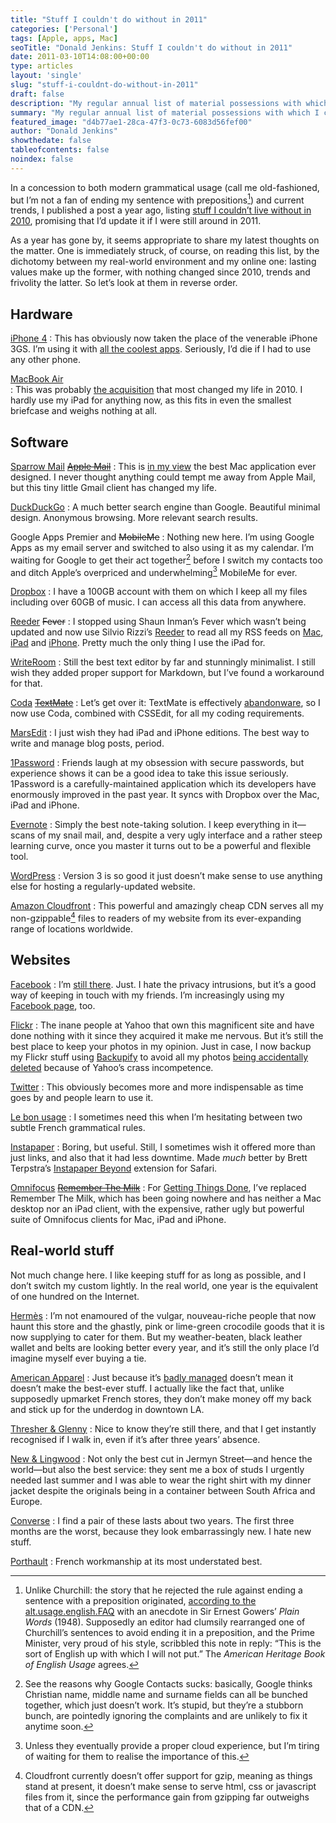 ```yaml
---
title: "Stuff I couldn't do without in 2011"
categories: ['Personal']
tags: [Apple, apps, Mac]
seoTitle: "Donald Jenkins: Stuff I couldn't do without in 2011"
date: 2011-03-10T14:08:00+00:00
type: articles
layout: 'single'
slug: "stuff-i-couldnt-do-without-in-2011"  
draft: false
description: "My regular annual list of material possessions with which I cannot dispense."
summary: "My regular annual list of material possessions with which I cannot dispense."
featured_image: "d4b77ae1-28ca-47f3-0c73-6083d56fef00"
author: "Donald Jenkins"
showthedate: false
tableofcontents: false
noindex: false
---
```


In a concession to both modern grammatical usage (call me old-fashioned, but I’m not a fan of ending my sentence with prepositions[^1]) and current trends, I published a post a year ago, listing [stuff I couldn’t live without in 2010](/stuff-i-couldnt-live-without-in-2010/), promising that I’d update it if I were still around in 2011.

As a year has gone by, it seems appropriate to share my latest thoughts on the matter. One is immediately struck, of course, on reading this list, by the dichotomy between my real-world environment and my online one: lasting values make up the former, with nothing changed since 2010, trends and frivolity the latter. So let’s look at them in reverse order.

Hardware
--------

[iPhone 4](https://www.apple.com/iphone/)
: This has obviously now taken the place of the venerable iPhone 3GS. I’m using it with [all the coolest apps](https://cl.ly/580V). Seriously, I’d die if I had to use any other phone.

[MacBook Air](https://www.apple.com/macbookair)  
: This was probably [the acquisition](/the-new-macbook-air-with-its-first-rate-gpu-and-ssd-its-real-life-performance-belies-the-paper-specs/) that most changed my life in 2010. I hardly use my iPad for anything now, as this fits in even the smallest briefcase and weighs nothing at all.

Software
--------

[Sparrow Mail](https://www.sparrowmailapp.com/) ~~[Apple Mail](https://www.apple.com/macosx/what-is-macosx/mail-ical-address-book.html)~~
: This is [in my view](/sparrow-mail-the-most-elegant-powerful-and-minimalist-mac-email-client/) the best Mac application ever designed. I never thought anything could tempt me away from Apple Mail, but this tiny little Gmail client has changed my life.

[DuckDuckGo](https://ff.duckduckgo.com/)
: A much better search engine than Google. Beautiful minimal design. Anonymous browsing. More relevant search results.

Google Apps Premier and ~~MobileMe~~
: Nothing new here. I’m using Google Apps as my email server and switched to also using it as my calendar. I’m waiting for Google to get their act together[^2] before I switch my contacts too and ditch Apple’s overpriced and underwhelming[^3] MobileMe for ever.

[Dropbox](https://www.dropbox.com/)
: I have a 100GB account with them on which I keep all my files including over 60GB of music. I can access all this data from anywhere.

[Reeder](https://reederapp.com/) ~~Fever~~
: I stopped using Shaun Inman’s Fever which wasn’t being updated and now use Silvio Rizzi’s [Reeder](/reeder-for-mac-a-stunning-implementation-of-minimalism-elegant-design-and-practicality-in-one-rss-client/) to read all my RSS feeds on [Mac](https://ff.duckduckgo.com/?q=reeder?or%203ac), [iPad](https://itunes.apple.com/us/app/reeder-for-ipad/id375661689?mt=8) and [iPhone](https://itunes.apple.com/us/app/reeder/id325502379?mt=8). Pretty much the only thing I use the iPad for.

[WriteRoom](https://www.hogbaysoftware.com/products/writeroom)
: Still the best text editor by far and stunningly minimalist. I still wish they added proper support for Markdown, but I’ve found a workaround for that.

[Coda](https://www.panic.com/coda/) ~~[TextMate](https://www.macromates.com/)~~
: Let’s get over it: TextMate is effectively [abandonware](https://en.wikipedia.org/wiki/Abandonware), so I now use Coda, combined with CSSEdit, for all my coding requirements.
  
[MarsEdit](https://www.red-sweater.com/marsedit/)
: I just wish they had iPad and iPhone editions. The best way to write and manage blog posts, period.

[1Password](https://1password.com)
: Friends laugh at my obsession with secure passwords, but experience shows it can be a good idea to take this issue seriously. 1Password is a carefully-maintained application which its developers have enormously improved in the past year. It syncs with Dropbox over the Mac, iPad and iPhone.

[Evernote](https://www.evernote.com/)
: Simply the best note-taking solution. I keep everything in it—scans of my snail mail, and, despite a very ugly interface and a rather steep learning curve, once you master it turns out to be a powerful and flexible tool.

[WordPress](https://wordpress.org/)
: Version 3 is so good it just doesn’t make sense to use anything else for hosting a regularly-updated website.

[Amazon Cloudfront](https://aws.amazon.com/cloudfront/)
: This powerful and amazingly cheap CDN serves all my non-gzippable[^4] files to readers of my website from its ever-expanding range of locations worldwide.

Websites
--------

[Facebook](https://www.facebook.com/donaldjenkins.com)
: I’m [still there](https://www.facebook.com/donaldjenkins.com). Just. I hate the privacy intrusions, but it’s a good way of keeping in touch with my friends. I’m increasingly using my [Facebook page](https://www.facebook.com/donaldjenkins.blog), too.

[Flickr](https://flickr.com/photos/astorg)
: The inane people at Yahoo that own this magnificent site and have done nothing with it since they acquired it make me nervous. But it’s still the best place to keep your photos in my opinion. Just in case, I now backup my Flickr stuff using [Backupify](https://web.archive.org/web/20221031193316/https://www.backupify.com/) to avoid all my photos [being accidentally deleted](https://www.huffingtonpost.com/2011/02/01/flickr-deletes-photos_n_817218.html) because of Yahoo’s crass incompetence.

[Twitter](https://twitter.com/donaldjenkins)
: This obviously becomes more and more indispensable as time goes by and people learn to use it.

[Le bon usage](https://www.grevisse.fr/etudiants-professionnels/le-bon-usage-electronique)
: I sometimes need this when I’m hesitating between two subtle French grammatical rules.

[Instapaper](https://www.instapaper.com/u)
: Boring, but useful. Still, I sometimes wish it offered more than just links, and also that it had less downtime. Made *much* better by Brett Terpstra’s [Instapaper Beyond](https://brettterpstra.com/instapaperbeyond/) extension for Safari.

[Omnifocus](https://www.omnigroup.com/applications/omnifocus/) ~~[Remember The Milk](https://rememberthemilk.com/)~~
: For [Getting Things Done](https://en.wikipedia.org/wiki/Getting_Things_Done), I’ve replaced Remember The Milk, which has been going nowhere and has neither a Mac desktop nor an iPad client, with the expensive, rather ugly but powerful suite of Omnifocus clients for Mac, iPad and iPhone.

Real-world stuff
----------------

Not much change here. I like keeping stuff for as long as possible, and I don’t switch my custom lightly. In the real world, one year is the equivalent of one hundred on the Internet.

[Hermès](https://web.archive.org/web/20221109090525/https://www.hermes.com/us/en/ "Only the pre-1988 leather and silk stuff")
: I’m not enamoured of the vulgar, nouveau-riche people that now haunt this store and the ghastly, pink or lime-green crocodile goods that it is now supplying to cater for them. But my weather-beaten, black leather wallet and belts are looking better every year, and it’s still the only place I’d imagine myself ever buying a tie.

[American Apparel](https://americanapparel.com)
: Just because it’s [badly managed](https://ff.duckduckgo.com/?q=american+apparel+losses) doesn’t mean it doesn’t make the best-ever stuff. I actually like the fact that, unlike supposedly upmarket French stores, they don’t make money off my back and stick up for the underdog in downtown LA.

[Thresher &amp; Glenny](https://www.thresherandglenny.com/)
: Nice to know they’re still there, and that I get instantly recognised if I walk in, even if it’s after three years’ absence.

[New &amp; Lingwood](https://www.newandlingwood.com/ "More like a Home from home")
: Not only the best cut in Jermyn Street—and hence the world—but also the best service: they sent me a box of studs I urgently needed last summer and I was able to wear the right shirt with my dinner jacket despite the originals being in a container between South Africa and Europe.

[Converse](https://web.archive.org/web/20190521204648/https://www.converse.com/ "Since 2002, as far as I'm concerned")
: I find a pair of these lasts about two years. The first three months are the worst, because they look embarrassingly new. I hate new stuff.

[Porthault](https://www.dporthault.fr/ "Porthault linen")
: French workmanship at its most understated best.

[^1]: Unlike Churchill: the story that he rejected the rule against ending a sentence with a preposition originated, [according to the alt.usage.english.FAQ](https://www.faqs.org/faqs/alt-usage-english-faq/) with an anecdote in Sir Ernest Gowers’ _Plain Words_ (1948). Supposedly an editor had clumsily rearranged one of Churchill’s sentences to avoid ending it in a preposition, and the Prime Minister, very proud of his style, scribbled this note in reply: “This is the sort of English up with which I will not put.” The *American Heritage Book of English Usage* agrees.

[^2]: See the reasons why Google Contacts sucks: basically, Google thinks Christian name, middle name and surname fields can all be bunched together, which just doesn’t work. It’s stupid, but they’re a stubborn bunch, are pointedly ignoring the complaints and are unlikely to fix it anytime soon.

[^3]: Unless they eventually provide a proper cloud experience, but I’m tiring of waiting for them to realise the importance of this.

[^4]: Cloudfront currently doesn’t offer support for gzip, meaning as things stand at present, it doesn’t make sense to serve html, css or javascript files from it, since the performance gain from gzipping far outweighs that of a CDN.